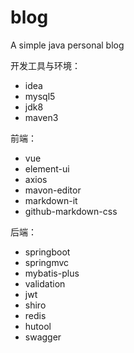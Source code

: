 # blog
A simple java personal blog

开发工具与环境：

- idea
- mysql5
- jdk8
- maven3

前端：

- vue
- element-ui
- axios
- mavon-editor
- markdown-it
- github-markdown-css

后端：

+ springboot
+ springmvc
+ mybatis-plus
+ validation
+ jwt
+ shiro
+ redis
+ hutool
+ swagger